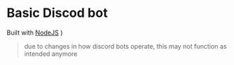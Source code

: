 # Basic Discod bot
Built with [NodeJS](https://discord.js.org/)
)

>due to changes in how discord bots operate, this may not function as intended anymore
